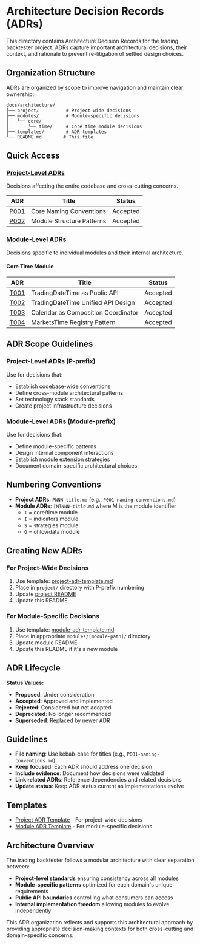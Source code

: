 # Architecture Decision Records (ADRs)

This directory contains Architecture Decision Records for the trading backtester project. ADRs capture important architectural decisions, their context, and rationale to prevent re-litigation of settled design choices.

## Organization Structure

ADRs are organized by scope to improve navigation and maintain clear ownership:

```
docs/architecture/
├── project/          # Project-wide decisions
├── modules/          # Module-specific decisions
│   └── core/
│       └── time/     # Core time module decisions
├── templates/        # ADR templates
└── README.md        # This file
```

## Quick Access

### [Project-Level ADRs](./project/README.md)
Decisions affecting the entire codebase and cross-cutting concerns.

| ADR | Title | Status |
|-----|-------|--------|
| [P001](./project/P001-naming-conventions.md) | Core Naming Conventions | Accepted |
| [P002](./project/P002-module-structure-patterns.md) | Module Structure Patterns | Accepted |

### [Module-Level ADRs](./modules/README.md)
Decisions specific to individual modules and their internal architecture.

#### Core Time Module
| ADR | Title | Status |
|-----|-------|--------|
| [T001](./modules/core/time/T001-trading-date-time-public-api.md) | TradingDateTime as Public API | Accepted |
| [T002](./modules/core/time/T002-unified-api-design.md) | TradingDateTime Unified API Design | Accepted |
| [T003](./modules/core/time/T003-calendar-composition-pattern.md) | Calendar as Composition Coordinator | Accepted |
| [T004](./modules/core/time/T004-markets-time-registry.md) | MarketsTime Registry Pattern | Accepted |

## ADR Scope Guidelines

### Project-Level ADRs (P-prefix)
Use for decisions that:
- Establish codebase-wide conventions
- Define cross-module architectural patterns
- Set technology stack standards
- Create project infrastructure decisions

### Module-Level ADRs (Module-prefix)
Use for decisions that:
- Define module-specific patterns
- Design internal component interactions
- Establish module extension strategies
- Document domain-specific architectural choices

## Numbering Conventions

- **Project ADRs**: `PNNN-title.md` (e.g., `P001-naming-conventions.md`)
- **Module ADRs**: `[M]NNN-title.md` where M is the module identifier
  - `T` = core/time module
  - `I` = indicators module
  - `S` = strategies module
  - `O` = ohlcv/data module

## Creating New ADRs

### For Project-Wide Decisions
1. Use template: [project-adr-template.md](./templates/project-adr-template.md)
2. Place in `project/` directory with P-prefix numbering
3. Update [project README](./project/README.md)
4. Update this README

### For Module-Specific Decisions
1. Use template: [module-adr-template.md](./templates/module-adr-template.md)
2. Place in appropriate `modules/[module-path]/` directory
3. Update module README
4. Update this README if it's a new module

## ADR Lifecycle

**Status Values:**
- **Proposed**: Under consideration
- **Accepted**: Approved and implemented
- **Rejected**: Considered but not adopted
- **Deprecated**: No longer recommended
- **Superseded**: Replaced by newer ADR

## Guidelines

- **File naming**: Use kebab-case for titles (e.g., `P001-naming-conventions.md`)
- **Keep focused**: Each ADR should address one decision
- **Include evidence**: Document how decisions were validated
- **Link related ADRs**: Reference dependencies and related decisions
- **Update status**: Keep ADR status current as implementations evolve

## Templates

- [Project ADR Template](./templates/project-adr-template.md) - For project-wide decisions
- [Module ADR Template](./templates/module-adr-template.md) - For module-specific decisions

## Architecture Overview

The trading backtester follows a modular architecture with clear separation between:

- **Project-level standards** ensuring consistency across all modules
- **Module-specific patterns** optimized for each domain's unique requirements
- **Public API boundaries** controlling what consumers can access
- **Internal implementation freedom** allowing modules to evolve independently

This ADR organization reflects and supports this architectural approach by providing appropriate decision-making contexts for both cross-cutting and domain-specific concerns.